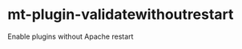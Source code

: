 mt-plugin-validatewithoutrestart
================================

Enable plugins without Apache restart
